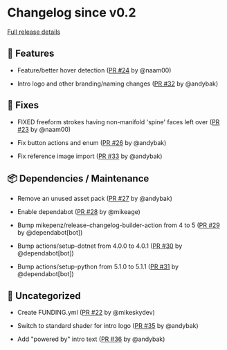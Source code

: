 # Changelog since v0.2

[Full release details](https://github.com/icosa-foundation/open-blocks/compare/v0.2...544c8eef7779ecfdb087f55f94c7d03e73e67e2b)

## 🚀 Features

- Feature/better hover detection ([PR #24](https://github.com/icosa-foundation/open-blocks/pull/24) by @naam00)

- Intro logo and other branding/naming changes ([PR #32](https://github.com/icosa-foundation/open-blocks/pull/32) by @andybak)


## 🐛 Fixes

- FIXED freeform strokes having non-manifold 'spine' faces left over ([PR #23](https://github.com/icosa-foundation/open-blocks/pull/23) by @naam00)

- Fix button actions and enum ([PR #26](https://github.com/icosa-foundation/open-blocks/pull/26) by @andybak)

- Fix reference image import ([PR #33](https://github.com/icosa-foundation/open-blocks/pull/33) by @andybak)


## 📦 Dependencies / Maintenance

- Remove an unused asset pack ([PR #27](https://github.com/icosa-foundation/open-blocks/pull/27) by @andybak)

- Enable dependabot ([PR #28](https://github.com/icosa-foundation/open-blocks/pull/28) by @mikeage)

- Bump mikepenz/release-changelog-builder-action from 4 to 5 ([PR #29](https://github.com/icosa-foundation/open-blocks/pull/29) by @dependabot[bot])

- Bump actions/setup-dotnet from 4.0.0 to 4.0.1 ([PR #30](https://github.com/icosa-foundation/open-blocks/pull/30) by @dependabot[bot])

- Bump actions/setup-python from 5.1.0 to 5.1.1 ([PR #31](https://github.com/icosa-foundation/open-blocks/pull/31) by @dependabot[bot])


## 💬 Uncategorized

- Create FUNDING.yml ([PR #22](https://github.com/icosa-foundation/open-blocks/pull/22) by @mikeskydev)

- Switch to standard shader for intro logo ([PR #35](https://github.com/icosa-foundation/open-blocks/pull/35) by @andybak)

- Add "powered by" intro text ([PR #36](https://github.com/icosa-foundation/open-blocks/pull/36) by @andybak)





